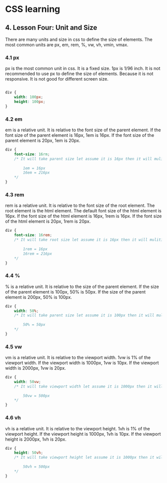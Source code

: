 # CSS learning

## 4. Lesson Four: Unit and Size

There are many units and size in css to define the size of elements. The most common units are px, em, rem, %, vw, vh, vmin, vmax.

### 4.1 px
px is the most common unit in css. It is a fixed size. 1px is 1/96 inch. It is not recommended to use px to define the size of elements. Because it is not responsive. It is not good for different screen size.

```css

div {
    width: 100px;
    height: 100px;
}

```


### 4.2 em

em is a relative unit. It is relative to the font size of the parent element. If the font size of the parent element is 16px, 1em is 16px. If the font size of the parent element is 20px, 1em is 20px.

```css
div {
    font-size: 16rm;
    /* It will take parent size let assume it is 16px then it will mulitiply by 16
    
        1em = 16px
        16em = 216px
    */
}
```

### 4.3 rem
rem is a relative unit. It is relative to the font size of the root element. The root element is the html element. The default font size of the html element is 16px. If the font size of the html element is 16px, 1rem is 16px. If the font size of the html element is 20px, 1rem is 20px.

```css
div {
    font-size: 16rem;
    /* It will take root size let assume it is 16px then it will mulitiply by 16 by default in browser
    
        1rem = 16px
        16rem = 216px
    */
}
```


### 4.4 %

% is a relative unit. It is relative to the size of the parent element. If the size of the parent element is 100px, 50% is 50px. If the size of the parent element is 200px, 50% is 100px.

```css
div {
    width: 50%;
    /* It will take parent size let assume it is 100px then it will mulitiply by 50
    
        50% = 50px
    */
}
```


### 4.5 vw

vm is a relative unit. It is relative to the viewport width. 1vw is 1% of the viewport width. If the viewport width is 1000px, 1vw is 10px. If the viewport width is 2000px, 1vw is 20px.

```css
div {
    width: 50vw;
    /* It will take viewport width let assume it is 1000px then it will mulitiply by 50
    
        50vw = 500px
    */
}
```


### 4.6 vh
vh is a relative unit. It is relative to the viewport height. 1vh is 1% of the viewport height. If the viewport height is 1000px, 1vh is 10px. If the viewport height is 2000px, 1vh is 20px.

```css
div {
    height: 50vh;
    /* It will take viewport height let assume it is 1000px then it will mulitiply by 50
    
        50vh = 500px
    */
}
```
